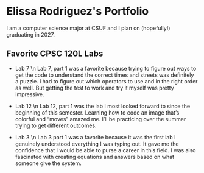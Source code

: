 
# Elissa Rodriguez's Portfolio

I am a computer science major at CSUF and I plan on (hopefully!) graduating in 2027.

##  Favorite CPSC 120L Labs

* Lab 7 \n
Lab 7, part 1 was a favorite because trying to figure out ways to get the code to understand the correct times and streets was definitely a puzzle. i had to figure out which operators to use and in the right order as well. But getting the test to work and try it myself was pretty impressive. 

* Lab 12 \n
Lab 12, part 1 was the lab I most looked forward to since the beginning of this semester. Learning how to code an image that’s colorful and “moves” amazed me. I’ll be practicing over the summer trying to get different outcomes.

* Lab 3 \n
Lab 3 part 1 was a favorite because it was the first lab I genuinely understood everything I was typing out. It gave me the confidence that I would be able to purse a career in this field. I was also fascinated with creating equations and answers based on what someone give the system.